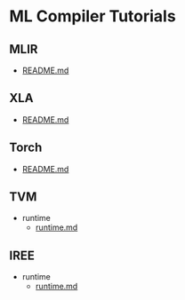 # ML Compiler Tutorials

## MLIR

- [README.md](mlir/example/README.md)

## XLA

- [README.md](xla/README.md)

## Torch

- [README.md](torch/README.md)

## TVM

- runtime
  - [runtime.md](tvm/runtime.md)

## IREE

- runtime
  - [runtime.md](iree/runtime.md)
